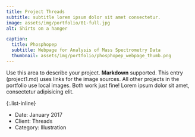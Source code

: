 ```yaml
---
title: Project Threads
subtitle: subtitle lorem ipsum dolor sit amet consectetur.
image: assets/img/portfolio/01-full.jpg
alt: Shirts on a hanger

caption:
  title: Phosphopep
  subtitle: Webpage for Analysis of Mass Spectrometry Data
  thumbnail: assets/img/portfolio/phosphopep_webpage_thumb.png
---
```

Use this area to describe your project. **Markdown** supported. This entry (project1.md) uses links for the image sources. All other projects in the portfolio use local images. Both work just fine! Lorem ipsum dolor sit amet, consectetur adipisicing elit. 

{:.list-inline}
- Date: January 2017
- Client: Threads
- Category: Illustration